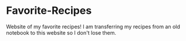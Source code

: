 # Favorite-Recipes
Website of my favorite recipes!
I am transferring my recipes from an old notebook to this website so I don't lose them.